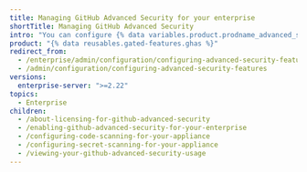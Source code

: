 ```yaml
---
title: Managing GitHub Advanced Security for your enterprise
shortTitle: Managing GitHub Advanced Security
intro: "You can configure {% data variables.product.prodname_advanced_security %} and manage use by your enterprise to suit your organization's needs."
product: "{% data reusables.gated-features.ghas %}"
redirect_from:
  - /enterprise/admin/configuration/configuring-advanced-security-features
  - /admin/configuration/configuring-advanced-security-features
versions:
  enterprise-server: ">=2.22"
topics:
  - Enterprise
children:
  - /about-licensing-for-github-advanced-security
  - /enabling-github-advanced-security-for-your-enterprise
  - /configuring-code-scanning-for-your-appliance
  - /configuring-secret-scanning-for-your-appliance
  - /viewing-your-github-advanced-security-usage
---
```

